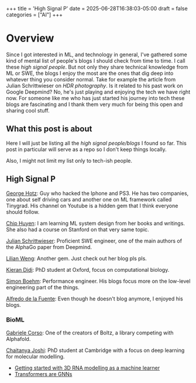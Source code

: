 +++
title = 'High Signal P'
date = 2025-06-28T16:38:03-05:00
draft = false
categories = ["AI"]
+++

# Overview

Since I got interested in ML, and technology in general, I've gathered some kind of mental list of people's blogs I should check from time to time. I call these _high signal people_. But not only they share technical knowledge from ML or SWE, the blogs I enjoy the most are the ones that dig deep into whatever thing you consider normal. Take for example the article from Julian Schrittwieser on _HDR photography_. Is it related to his past work on Google Deepmind? No, he's just playing and enjoying the tech we have right now. For someone like me who has just started his journey into tech these blogs are fascinating and I thank them very much for being this open and sharing cool stuff.

## What this post is about 

Here I will just be listing all the _high signal people/blogs_ I found so far. This post in particular will serve as a repo so I don't keep things locally. 

Also, I might not limit my list only to tech-ish people. 

## High Signal P 

[George Hotz](https://www.youtube.com/@geohotarchive): Guy who hacked the Iphone and PS3. He has two companies, one about self driving cars and another one on ML framework called Tinygrad. His channel on Youtube is a hidden gem that I think everyone should follow.

[Chip Huyen](https://huyenchip.com): I am learning ML system design from her books and writings. She also had a course on Stanford on that very same topic. 

[Julian Schrittwieser](https://www.furidamu.org): Proficient SWE engineer, one of the main authors of the AlphaGo paper from Deepmind. 

[Lilian Weng](https://lilianweng.github.io): Another gem. Just check out her blog pls pls. 

[Kieran Didi](https://kdidi.netlify.app/index/): PhD student at Oxford, focus on computational biology.

[Simon Boehm](https://siboehm.com): Performance engineer. His blogs focus more on the low-level engineering part of the things. 

[Alfredo de la Fuente](https://github.com/Alfo5123): Even though he doesn't blog anymore, I enjoyed his blogs. 

### BioML

[Gabriele Corso](https://github.com/gcorso): One of the creators of Boltz, a library competing with Alphafold. 

[Chaitanya Joshi](https://www.chaitjo.com/post/): PhD student at Cambridge with a focus on deep learning for molecular modelling.
- [Getting started with 3D RNA modelling as a machine learner](https://www.chaitjo.com/post/rna-modelling-and-design/)
- [Transformers are GNNs](https://www.chaitjo.com/post/transformers-are-gnns/)
